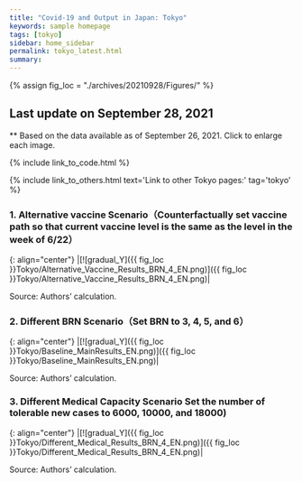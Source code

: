 ```yaml
---
title: "Covid-19 and Output in Japan: Tokyo"
keywords: sample homepage
tags: [tokyo]
sidebar: home_sidebar
permalink: tokyo_latest.html
summary:
---
```


{% assign fig_loc = "./archives/20210928/Figures/" %}

## Last update on September 28, 2021
** Based on the data available as of September 26, 2021. Click to enlarge each image.

{% include link_to_code.html %}

{% include link_to_others.html text='Link to other Tokyo pages:' tag='tokyo' %}






### 1. Alternative vaccine Scenario（Counterfactually set vaccine path so that current vaccine level is the same as the level in the week of 6/22）

{: align="center"}
|[![gradual_Y]({{ fig_loc }}Tokyo/Alternative_Vaccine_Results_BRN_4_EN.png)]({{ fig_loc }}Tokyo/Alternative_Vaccine_Results_BRN_4_EN.png)|

Source: Authors’ calculation.

### 2. Different BRN Scenario（Set BRN to 3, 4, 5, and 6）

{: align="center"}
|[![gradual_Y]({{ fig_loc }}Tokyo/Baseline_MainResults_EN.png)]({{ fig_loc }}Tokyo/Baseline_MainResults_EN.png)|

Source: Authors’ calculation.

### 3. Different Medical Capacity Scenario Set the number of tolerable new cases to 6000, 10000, and 18000)

{: align="center"}
|[![gradual_Y]({{ fig_loc }}Tokyo/Different_Medical_Results_BRN_4_EN.png)]({{ fig_loc }}Tokyo/Different_Medical_Results_BRN_4_EN.png)|

Source: Authors’ calculation.




